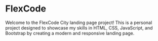 # FlexCode
Welcome to the FlexCode City landing page project! This is a personal project designed to showcase my skills in HTML, CSS, JavaScript, and Bootstrap by creating a modern and responsive landing page.
